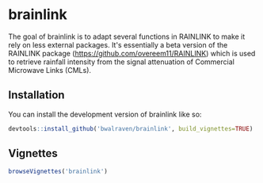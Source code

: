 
# brainlink

<!-- badges: start -->
<!-- badges: end -->

The goal of brainlink is to adapt several functions in RAINLINK to make it rely on less external packages.
It's essentially a beta version of the RAINLINK package (https://github.com/overeem11/RAINLINK) which is used to retrieve rainfall intensity from the signal attenuation of Commercial Microwave Links (CMLs). 

## Installation

You can install the development version of brainlink like so:

``` r
devtools::install_github('bwalraven/brainlink', build_vignettes=TRUE)
```

## Vignettes

``` r
browseVignettes('brainlink')
```

